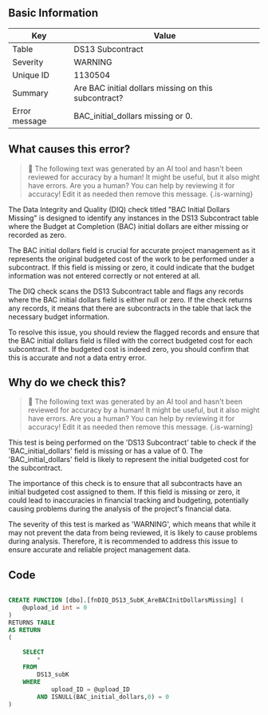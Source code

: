 ## Basic Information
| Key         | Value          |
|-------------|----------------|
| Table       | DS13 Subcontract |
| Severity    | WARNING |
| Unique ID   | 1130504   |
| Summary     | Are BAC initial dollars missing on this subcontract? |
| Error message | BAC_initial_dollars missing or 0. |

## What causes this error?

> :robot: The following text was generated by an AI tool and hasn't been reviewed for accuracy by a human! It might be useful, but it also might have errors. Are you a human? You can help by reviewing it for accuracy! Edit it as needed then remove this message.
{.is-warning}

The Data Integrity and Quality (DIQ) check titled "BAC Initial Dollars Missing" is designed to identify any instances in the DS13 Subcontract table where the Budget at Completion (BAC) initial dollars are either missing or recorded as zero. 

The BAC initial dollars field is crucial for accurate project management as it represents the original budgeted cost of the work to be performed under a subcontract. If this field is missing or zero, it could indicate that the budget information was not entered correctly or not entered at all.

The DIQ check scans the DS13 Subcontract table and flags any records where the BAC initial dollars field is either null or zero. If the check returns any records, it means that there are subcontracts in the table that lack the necessary budget information. 

To resolve this issue, you should review the flagged records and ensure that the BAC initial dollars field is filled with the correct budgeted cost for each subcontract. If the budgeted cost is indeed zero, you should confirm that this is accurate and not a data entry error.
## Why do we check this?

> :robot: The following text was generated by an AI tool and hasn't been reviewed for accuracy by a human! It might be useful, but it also might have errors. Are you a human? You can help by reviewing it for accuracy! Edit it as needed then remove this message.
{.is-warning}

This test is being performed on the 'DS13 Subcontract' table to check if the 'BAC_initial_dollars' field is missing or has a value of 0. The 'BAC_initial_dollars' field is likely to represent the initial budgeted cost for the subcontract. 

The importance of this check is to ensure that all subcontracts have an initial budgeted cost assigned to them. If this field is missing or zero, it could lead to inaccuracies in financial tracking and budgeting, potentially causing problems during the analysis of the project's financial data. 

The severity of this test is marked as 'WARNING', which means that while it may not prevent the data from being reviewed, it is likely to cause problems during analysis. Therefore, it is recommended to address this issue to ensure accurate and reliable project management data.
## Code

```sql

CREATE FUNCTION [dbo].[fnDIQ_DS13_SubK_AreBACInitDollarsMissing] (
	@upload_id int = 0
)
RETURNS TABLE
AS RETURN
(
	
	SELECT
		*
	FROM 
		DS13_subK
	WHERE 
			upload_ID = @upload_ID 
		AND ISNULL(BAC_initial_dollars,0) = 0
)
```
